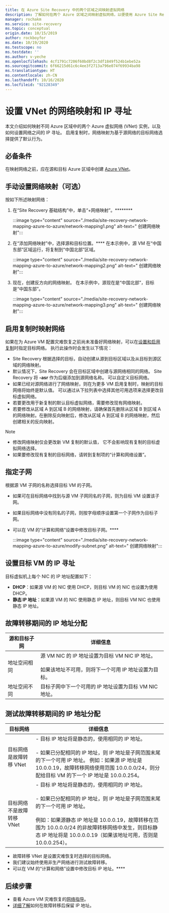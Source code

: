 ```yaml
---
title: 在 Azure Site Recovery 中的两个区域之间映射虚拟网络
description: 了解如何在两个 Azure 区域之间映射虚拟网络，以便使用 Azure Site Recovery 进行 Azure VM 灾难恢复。
manager: rochakm
ms.service: site-recovery
ms.topic: conceptual
origin.date: 10/15/2019
author: rockboyfor
ms.date: 10/19/2020
ms.testscope: no
ms.testdate: ''
ms.author: v-yeche
ms.openlocfilehash: 4cf1791c7206f60bd8f2c3df1849f524b1ebe52a
ms.sourcegitcommit: 6f66215d61c6c4ee3f2713a796e074f69934ba98
ms.translationtype: HT
ms.contentlocale: zh-CN
ms.lasthandoff: 10/16/2020
ms.locfileid: "92128349"
---
```

# <a name="set-up-network-mapping-and-ip-addressing-for-vnets"></a>设置 VNet 的网络映射和 IP 寻址

<!-- Notice: Change Source Location East Asia(China East) MAP TO Sourth East Asia(China North) -->

本文介绍如何映射不同 Azure 区域中的两个 Azure 虚拟网络 (VNet) 实例，以及如何设置网络之间的 IP 寻址。 启用复制时，网络映射为基于源网络的目标网络选择提供了默认行为。

## <a name="prerequisites"></a>必备条件

在映射网络之前，应在源和目标 Azure 区域中创建 [Azure VNet](../virtual-network/virtual-networks-overview.md)。 

## <a name="set-up-network-mapping-manually-optional"></a>手动设置网络映射（可选）

按如下所述映射网络：

1. 在“Site Recovery 基础结构”中，单击“+网络映射”。********

    :::image type="content" source="./media/site-recovery-network-mapping-azure-to-azure/network-mapping1.png" alt-text=" 创建网络映射":::

3. 在“添加网络映射”中，选择源和目标位置。**** 在本示例中，源 VM 在“中国东部”区域运行，将复制到“中国北部”区域。
    
    <!--MOONCAKE: Change as China East replicated to China North region -->
    
    :::image type="content" source="./media/site-recovery-network-mapping-azure-to-azure/network-mapping2.png" alt-text=" 创建网络映射":::

3. 现在，创建反方向的网络映射。 在本示例中，源现在是“中国北部”，目标是“中国东部”。
    
    <!--MOONCAKE: Change as from China North region TO China East region-->
    
    :::image type="content" source="./media/site-recovery-network-mapping-azure-to-azure/network-mapping3.png" alt-text=" 创建网络映射":::

## <a name="map-networks-when-you-enable-replication"></a>启用复制时映射网络

如果在为 Azure VM 配置灾难恢复之前尚未准备好网络映射，可以在[设置和启用复制](azure-to-azure-how-to-enable-replication.md)时指定目标网络。 执行此操作时会发生以下情况：

- Site Recovery 根据选择的目标，自动创建从源到目标区域以及从目标到源区域的网络映射。
- 默认情况下，Site Recovery 会在目标区域中创建与源网络相同的网络。 Site Recovery 将 **-asr** 作为后缀添加到源网络名称。 可以自定义目标网络。
- 如果已经对源网络进行了网络映射，则在为更多 VM 启用复制时，映射的目标网络将始终是默认值。 可以通过从下拉列表中选择其他可用选项来选择更改目标虚拟网络。 
- 若要更改用于新复制的默认目标虚拟网络，需要修改现有网络映射。
- 若要修改从区域 A 到区域 B 的网络映射，请确保首先删除从区域 B 到区域 A 的网络映射。在删除反向映射后，修改从区域 A 到区域 B 的网络映射，然后创建相关的反向映射。

> [!NOTE]
> * 修改网络映射仅会更改新 VM 复制的默认值， 它不会影响现有复制的目标虚拟网络选择。 
> * 如果要修改现有复制的目标网络，请转到复制项的“计算和网络设置”。

## <a name="specify-a-subnet"></a>指定子网

根据源 VM 子网的名称选择目标 VM 的子网。

- 如果可在目标网络中找到与源 VM 子网同名的子网，则为目标 VM 设置该子网。
- 如果目标网络中没有同名的子网，则按字母顺序设置第一个子网作为目标子网。
- 可以在 VM 的“计算和网络”设置中修改目标子网。****

    :::image type="content" source="./media/site-recovery-network-mapping-azure-to-azure/modify-subnet.png" alt-text=" 创建网络映射":::

## <a name="set-up-ip-addressing-for-target-vms"></a>设置目标 VM 的 IP 寻址

目标虚拟机上每个 NIC 的 IP 地址配置如下：

- **DHCP**：如果源 VM 的 NIC 使用 DHCP，则目标 VM 的 NIC 也设置为使用 DHCP。
- **静态 IP 地址**：如果源 VM 的 NIC 使用静态 IP 地址，则目标 VM NIC 也使用静态 IP 地址。

## <a name="ip-address-assignment-during-failover"></a>故障转移期间的 IP 地址分配

**源和目标子网** | **详细信息**
--- | ---
地址空间相同 | 源 VM NIC 的 IP 地址设置为目标 VM NIC IP 地址。<br/><br/> 如果该地址不可用，则将下一个可用 IP 地址设置为目标。
地址空间不同 | 目标子网中下一个可用的 IP 地址设置为目标 VM NIC 地址。

## <a name="ip-address-assignment-during-test-failover"></a>测试故障转移期间的 IP 地址分配

**目标网络** | **详细信息**
--- | ---
目标网络是故障转移 VNet | - 目标 IP 地址将是静态的，使用相同的 IP 地址。 <br/><br/>  - 如果已分配相同的 IP 地址，则 IP 地址是子网范围末尾的下一个可用 IP 地址。 例如：如果源 IP 地址是 10.0.0.19，故障转移网络使用范围 10.0.0.0/24，则分配给目标 VM 的下一个 IP 地址是 10.0.0.254。
目标网络不是故障转移 VNet | - 目标 IP 地址将是静态的，使用相同的 IP 地址。<br/><br/>  - 如果已分配相同的 IP 地址，则 IP 地址是子网范围末尾的下一个可用 IP 地址。<br/><br/> 例如：如果源静态 IP 地址是 10.0.0.19，故障转移在范围为 10.0.0.0/24 的非故障转移网络中发生，则目标静态 IP 地址将是 10.0.0.0.19（如果该地址可用，否则是 10.0.0.254）。

- 故障转移 VNet 是设置灾难恢复时选择的目标网络。
- 我们建议始终使用非生产网络进行测试故障转移。
- 可以在 VM 的“计算和网络”设置中修改目标 IP 地址。****

## <a name="next-steps"></a>后续步骤

- 查看 Azure VM 灾难恢复的[网络指导](./azure-to-azure-about-networking.md)。
- [详细了解](site-recovery-retain-ip-azure-vm-failover.md)如何在故障转移后保留 IP 地址。

<!-- Update_Description: update meta properties, wording update, update link -->